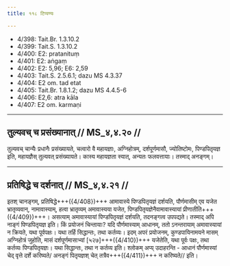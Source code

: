 ```yaml
---
title: ११८ टिप्पण्यः

---
```

- 4/398: Tait.Br. 1.3.10.2
- 4/399: Tait.S. 1.3.10.2
- 4/400: E2: pratanituṃ
- 4/401: E2: aṅgaṃ
- 4/402: E2: 5,96; E6: 2,59
- 4/403: Tait.S. 2.5.6.1; dazu MS 4.3.37
- 4/404: E2 om. tad etat
- 4/405: Tait.Br. 1.8.1.2; dazu MS 4.4.5-6
- 4/406: E2,6: atra kāla
- 4/407: E2 om. karmaṇi

____________________________________________


## तुल्यवच् च प्रसंख्यानात् // MS_४,४.२० //

तुल्यवच् चान्यैः प्रधानैः प्रसंख्यायते, चत्वारो वै महायज्ञाः, अग्निहोत्रम्, दर्शपूर्णमासौ, ज्योतिष्टोमः, पिण्डपितृयज्ञ इति, महायज्ञैस् तुल्यवत् प्रसंख्यायते। कास्य महायज्ञता स्यात्, अन्यतः फलवत्तायाः। तस्माद् अनङ्गम्।


____________________________________________


## प्रतिषिद्धे च दर्शनात् // MS_४,४.२१ //

इतश् चानङ्गम्, प्रतिषिद्धे+++({4/408})+++ आमावास्ये पिण्डपितृयज्ञं दर्शयति, पौर्णमासीम् एव यजेत भ्रातृव्यवान्, नामावास्याम्, हत्वा भ्रातृव्यम् अमावास्यया यजेत, पिण्डपितृयज्ञेनैवामावास्यायां प्रीणातीति+++({4/409})+++। असत्याम् अमावास्यायां पिण्डपितृयज्ञं दर्शयति, तदनङ्गत्व उपपद्यते। तस्माद् अपि नाङ्गं पिण्डपितृयज्ञ इति।
किं प्रयोजनं चिन्तायाः? यदि पौर्णमास्याम् आधानम्, ततो ऽनन्तरायाम् अमावास्यायां न क्रियते, यथा पूर्वपक्षः। यथा तर्हि सिद्धान्तः, तथा कर्तव्यः। इदम् अपरं प्रयोजनम्, कुण्डपायिनामयने मासम् अग्निहोत्रं जुहोति, मासं दर्शपूर्णमासाभ्यां [५२७]+++({4/410})+++ यजेतेति, यथा पूर्वः पक्षः, तथा कर्तव्यः पिण्डपितृयज्ञः। यथा सिद्धान्तः, तथा न कर्तव्य इति। श्लोकम् अप्य् उदाहरन्ति -
आधानं पौर्णमास्यां चेद् वृत्ते दर्शे करिष्यते/
अनङ्गं पितृयज्ञश् चेत् तत्रैव+++({4/411})+++ न करिष्यते// इति।
